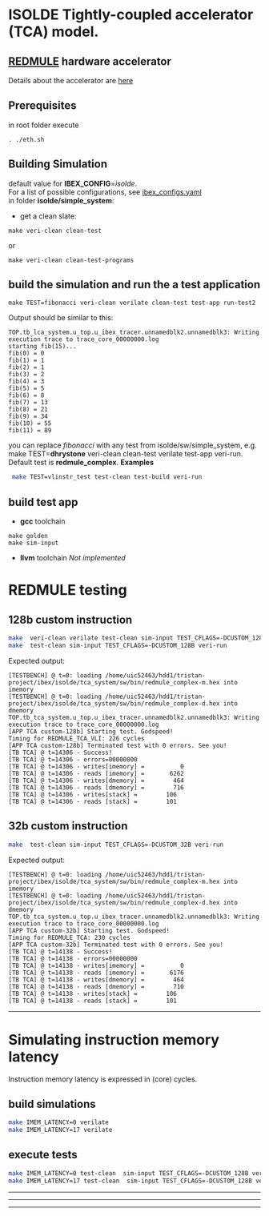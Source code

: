 # ISOLDE Tightly-coupled accelerator (TCA) model.
## [REDMULE](https://github.com/ISOLDE-Project/redmule) hardware accelerator
Details about the accelerator are [here](https://github.com/ISOLDE-Project/redmule?tab=readme-ov-file#redmule)
## Prerequisites
in root folder execute
```
. ./eth.sh
```
## Building Simulation
default value for **IBEX_CONFIG**=*isolde*.  
For a list of possible configurations, see [ibex_configs.yaml](../../ibex_configs.yaml)  
in folder **isolde/simple_system**:  
* get a clean slate:
```
make veri-clean clean-test
```
or
```
make veri-clean clean-test-programs
```

## build the simulation and run the a test application
```
make TEST=fibonacci veri-clean verilate clean-test test-app run-test2
``` 
Output should be similar to this:  
```
TOP.tb_lca_system.u_top.u_ibex_tracer.unnamedblk2.unnamedblk3: Writing execution trace to trace_core_00000000.log
starting fib(15)...
fib(0) = 0
fib(1) = 1
fib(2) = 1
fib(3) = 2
fib(4) = 3
fib(5) = 5
fib(6) = 8
fib(7) = 13
fib(8) = 21
fib(9) = 34
fib(10) = 55
fib(11) = 89
```
you can replace *fibonacci* with any test from isolde/sw/simple_system, e.g. make TEST=**dhrystone** veri-clean clean-test  verilate  test-app veri-run.  
Default test is **redmule_complex**.
**Examples**  
```sh
 make TEST=vlinstr_test test-clean test-build veri-run
```

## build test app
* **gcc** toolchain
```
make golden
make sim-input
```
* **llvm** toolchain
*Not implemented*
 
# REDMULE testing
## 128b custom instruction

```sh
make  veri-clean verilate test-clean sim-input TEST_CFLAGS=-DCUSTOM_128B veri-run
make  test-clean sim-input TEST_CFLAGS=-DCUSTOM_128B veri-run
```
Expected output:
```
[TESTBENCH] @ t=0: loading /home/uic52463/hdd1/tristan-project/ibex/isolde/tca_system/sw/bin/redmule_complex-m.hex into imemory
[TESTBENCH] @ t=0: loading /home/uic52463/hdd1/tristan-project/ibex/isolde/tca_system/sw/bin/redmule_complex-d.hex into dmemory
TOP.tb_tca_system.u_top.u_ibex_tracer.unnamedblk2.unnamedblk3: Writing execution trace to trace_core_00000000.log
[APP TCA custom-128b] Starting test. Godspeed!
Timing for REDMULE_TCA_VLI: 226 cycles
[APP TCA custom-128b] Terminated test with 0 errors. See you!
[TB TCA] @ t=14306 - Success!
[TB TCA] @ t=14306 - errors=00000000
[TB TCA] @ t=14306 - writes[imemory] =          0
[TB TCA] @ t=14306 - reads [imemory] =       6262
[TB TCA] @ t=14306 - writes[dmemory] =        464
[TB TCA] @ t=14306 - reads [dmemory] =        716
[TB TCA] @ t=14306 - writes[stack] =        106
[TB TCA] @ t=14306 - reads [stack] =        101
```
## 32b custom instruction
```sh
make  test-clean sim-input TEST_CFLAGS=-DCUSTOM_32B veri-run
```
Expected output:
```
[TESTBENCH] @ t=0: loading /home/uic52463/hdd1/tristan-project/ibex/isolde/tca_system/sw/bin/redmule_complex-m.hex into imemory
[TESTBENCH] @ t=0: loading /home/uic52463/hdd1/tristan-project/ibex/isolde/tca_system/sw/bin/redmule_complex-d.hex into dmemory
TOP.tb_tca_system.u_top.u_ibex_tracer.unnamedblk2.unnamedblk3: Writing execution trace to trace_core_00000000.log
[APP TCA custom-32b] Starting test. Godspeed!
Timing for REDMULE_TCA: 230 cycles
[APP TCA custom-32b] Terminated test with 0 errors. See you!
[TB TCA] @ t=14138 - Success!
[TB TCA] @ t=14138 - errors=00000000
[TB TCA] @ t=14138 - writes[imemory] =          0
[TB TCA] @ t=14138 - reads [imemory] =       6176
[TB TCA] @ t=14138 - writes[dmemory] =        464
[TB TCA] @ t=14138 - reads [dmemory] =        710
[TB TCA] @ t=14138 - writes[stack] =        106
[TB TCA] @ t=14138 - reads [stack] =        101
```
---
# Simulating instruction memory latency
Instruction memory latency is expressed in (core) cycles.  
## build simulations
```sh
make IMEM_LATENCY=0 verilate
make IMEM_LATENCY=17 verilate
```
## execute tests
```sh
make IMEM_LATENCY=0 test-clean  sim-input TEST_CFLAGS=-DCUSTOM_128B veri-run
make IMEM_LATENCY=17 test-clean  sim-input TEST_CFLAGS=-DCUSTOM_128B veri-run
```
---
---
---